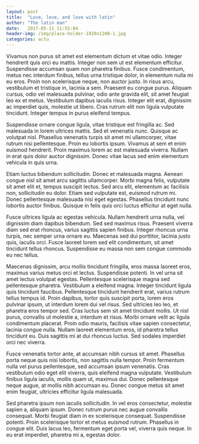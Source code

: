 ```yaml
---
layout: post
title:  "Love, love, and love with latin"
author: "The latin man"
date:   2017-05-11 11:55:04
header-img: /img/place-holder-1920x1200-1.jpg
categories: actu
---
```


Vivamus non purus sit amet est elementum dictum et vitae odio. Integer hendrerit quis orci eu mattis. Integer non sem ut est elementum efficitur. Suspendisse accumsan quam non pharetra finibus. Fusce condimentum, metus nec interdum finibus, tellus urna tristique dolor, in elementum nulla mi eu eros. Proin non scelerisque neque, non auctor justo. In risus arcu, vestibulum et tristique in, lacinia a sem. Praesent eu congue purus. Aliquam cursus, odio vel malesuada pulvinar, odio ante gravida elit, sit amet feugiat leo ex et metus. Vestibulum dapibus iaculis risus. Integer elit erat, dignissim ac imperdiet quis, molestie ut libero. Cras rutrum elit non ligula vulputate tincidunt. Integer tempus in purus eleifend tempus.

Suspendisse ornare congue ligula, vitae tristique est fringilla ac. Sed malesuada in lorem ultrices mattis. Sed et venenatis nunc. Quisque ac volutpat nisl. Phasellus venenatis turpis sit amet mi ullamcorper, vitae rutrum nisi pellentesque. Proin eu lobortis ipsum. Vivamus at sem et enim euismod hendrerit. Proin maximus lorem ac est malesuada viverra. Nullam in erat quis dolor auctor dignissim. Donec vitae lacus sed enim elementum vehicula in quis urna.

Etiam luctus bibendum sollicitudin. Donec et malesuada magna. Aenean congue nisl sit amet arcu sagittis ullamcorper. Morbi magna felis, vulputate sit amet elit et, tempus suscipit lectus. Sed arcu elit, elementum ac facilisis non, sollicitudin eu dolor. Etiam sed vulputate est, euismod rutrum mi. Donec pellentesque malesuada nisi eget egestas. Phasellus tincidunt nunc lobortis auctor finibus. Quisque in felis quis orci luctus efficitur at eget nulla.

Fusce ultrices ligula ac egestas vehicula. Nullam hendrerit urna nulla, vel dignissim diam dapibus bibendum. Sed sed maximus risus. Praesent viverra diam sed erat rhoncus, varius sagittis sapien finibus. Integer rhoncus urna turpis, nec semper urna ornare eu. Maecenas sed dui porttitor, lacinia justo quis, iaculis orci. Fusce laoreet lorem sed elit condimentum, sit amet tincidunt tellus rhoncus. Suspendisse eu massa non sem congue commodo eu nec tellus.

Maecenas dignissim, arcu mollis tincidunt fringilla, eros massa laoreet eros, maximus varius metus orci et lectus. Suspendisse potenti. In vel urna sit amet lectus volutpat egestas. Pellentesque scelerisque magna sed pellentesque pharetra. Vestibulum a eleifend magna. Integer tincidunt ligula quis tincidunt faucibus. Pellentesque tincidunt hendrerit erat, varius rutrum tellus tempus id. Proin dapibus, tortor quis suscipit porta, lorem eros pulvinar ipsum, ut interdum lorem dui vel risus. Sed ultricies leo leo, et pharetra eros tempor sed. Cras luctus sem sit amet tincidunt mollis. Ut nisl purus, convallis ut molestie a, interdum et risus. Morbi ornare velit ac ligula condimentum placerat. Proin odio mauris, facilisis vitae sapien consectetur, lacinia congue nulla. Nullam laoreet elementum eros, id pharetra tellus tincidunt eu. Duis sagittis mi at dui rhoncus luctus. Sed sodales imperdiet orci nec viverra.

Fusce venenatis tortor ante, at accumsan nibh cursus sit amet. Phasellus porta neque quis nisi lobortis, non sagittis nulla tempor. Proin fermentum nulla vel purus pellentesque, sed accumsan ipsum venenatis. Cras vestibulum odio eget elit viverra, quis eleifend magna vulputate. Vestibulum finibus ligula iaculis, mollis quam ut, maximus dui. Donec pellentesque neque augue, at mollis nibh accumsan eu. Donec congue metus sit amet enim feugiat, ultricies efficitur ligula malesuada.

Sed pharetra ipsum non iaculis sollicitudin. In vel eros consectetur, molestie sapien a, aliquam ipsum. Donec rutrum purus nec augue convallis consequat. Morbi feugiat diam in ex scelerisque consequat. Suspendisse potenti. Proin scelerisque tortor et metus euismod rutrum. Phasellus in congue elit. Duis lacus leo, fermentum eget porta vel, viverra quis neque. In eu erat imperdiet, pharetra mi a, egestas dolor.
